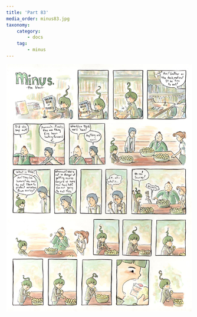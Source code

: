 ```yaml
---
title: 'Part 83'
media_order: minus83.jpg
taxonomy:
    category:
        - docs
    tag:
        - minus
---
```


![](minus83.jpg)